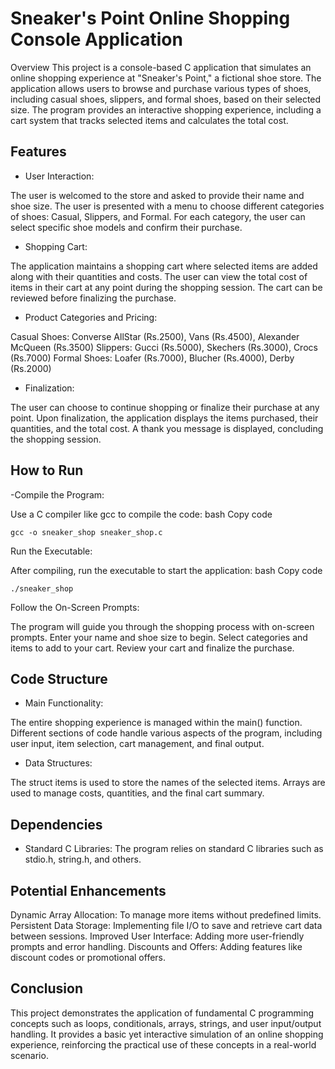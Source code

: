 # Sneaker's Point Online Shopping Console Application
Overview
This project is a console-based C application that simulates an online shopping experience at "Sneaker's Point," a fictional shoe store. The application allows users to browse and purchase various types of shoes, including casual shoes, slippers, and formal shoes, based on their selected size. The program provides an interactive shopping experience, including a cart system that tracks selected items and calculates the total cost.

## Features
- User Interaction:

The user is welcomed to the store and asked to provide their name and shoe size.
The user is presented with a menu to choose different categories of shoes: Casual, Slippers, and Formal.
For each category, the user can select specific shoe models and confirm their purchase.

- Shopping Cart:

The application maintains a shopping cart where selected items are added along with their quantities and costs.
The user can view the total cost of items in their cart at any point during the shopping session.
The cart can be reviewed before finalizing the purchase.

- Product Categories and Pricing:

Casual Shoes: Converse AllStar (Rs.2500), Vans (Rs.4500), Alexander McQueen (Rs.3500)
Slippers: Gucci (Rs.5000), Skechers (Rs.3000), Crocs (Rs.7000)
Formal Shoes: Loafer (Rs.7000), Blucher (Rs.4000), Derby (Rs.2000)

- Finalization:

The user can choose to continue shopping or finalize their purchase at any point.
Upon finalization, the application displays the items purchased, their quantities, and the total cost.
A thank you message is displayed, concluding the shopping session.

## How to Run

-Compile the Program:

Use a C compiler like gcc to compile the code:
bash
Copy code
```
gcc -o sneaker_shop sneaker_shop.c
```
Run the Executable:

After compiling, run the executable to start the application:
bash
Copy code
```
./sneaker_shop
```
Follow the On-Screen Prompts:

The program will guide you through the shopping process with on-screen prompts.
Enter your name and shoe size to begin.
Select categories and items to add to your cart.
Review your cart and finalize the purchase.

## Code Structure
- Main Functionality:

The entire shopping experience is managed within the main() function.
Different sections of code handle various aspects of the program, including user input, item selection, cart management, and final output.

- Data Structures:

The struct items is used to store the names of the selected items.
Arrays are used to manage costs, quantities, and the final cart summary.

## Dependencies

- Standard C Libraries: The program relies on standard C libraries such as stdio.h, string.h, and others.
  
## Potential Enhancements

Dynamic Array Allocation: To manage more items without predefined limits.
Persistent Data Storage: Implementing file I/O to save and retrieve cart data between sessions.
Improved User Interface: Adding more user-friendly prompts and error handling.
Discounts and Offers: Adding features like discount codes or promotional offers.

## Conclusion
This project demonstrates the application of fundamental C programming concepts such as loops, conditionals, arrays, strings, and user input/output handling. It provides a basic yet interactive simulation of an online shopping experience, reinforcing the practical use of these concepts in a real-world scenario.
